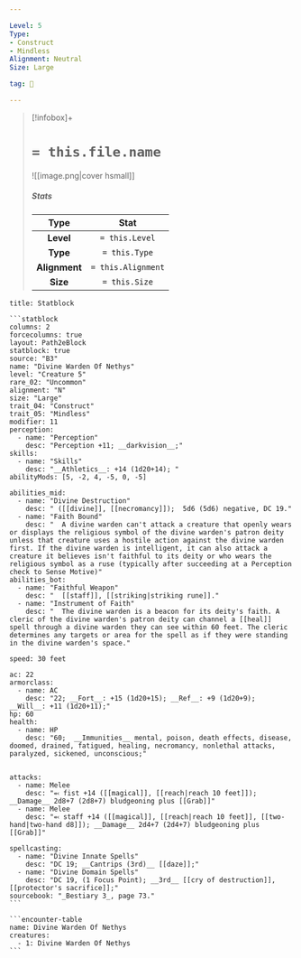 ```yaml
---

Level: 5
Type:
- Construct
- Mindless
Alignment: Neutral
Size: Large

tag: 👹

---
```


> [!infobox]+
> #  `= this.file.name`
> ![[image.png|cover hsmall]]
> ##### Stats
> Type | Stat |
> :---:|:---:|
> **Level** | `= this.Level` |
> **Type** | `= this.Type` |
> **Alignment** | `= this.Alignment` |
> **Size** | `= this.Size` |



````ad-info
title: Statblock

```statblock
columns: 2
forcecolumns: true
layout: Path2eBlock
statblock: true
source: "B3"
name: "Divine Warden Of Nethys"
level: "Creature 5"
rare_02: "Uncommon"
alignment: "N"
size: "Large"
trait_04: "Construct"
trait_05: "Mindless"
modifier: 11
perception:
  - name: "Perception"
    desc: "Perception +11; __darkvision__;"
skills:
  - name: "Skills"
    desc: "__Athletics__: +14 (1d20+14); "
abilityMods: [5, -2, 4, -5, 0, -5]

abilities_mid:
  - name: "Divine Destruction"
    desc: " ([[divine]], [[necromancy]]);  5d6 (5d6) negative, DC 19."
  - name: "Faith Bound"
    desc: "  A divine warden can't attack a creature that openly wears or displays the religious symbol of the divine warden's patron deity unless that creature uses a hostile action against the divine warden first. If the divine warden is intelligent, it can also attack a creature it believes isn't faithful to its deity or who wears the religious symbol as a ruse (typically after succeeding at a Perception check to Sense Motive)"
abilities_bot:
  - name: "Faithful Weapon"
    desc: "  [[staff]], [[striking|striking rune]]."
  - name: "Instrument of Faith"
    desc: "  The divine warden is a beacon for its deity's faith. A cleric of the divine warden's patron deity can channel a [[heal]] spell through a divine warden they can see within 60 feet. The cleric determines any targets or area for the spell as if they were standing in the divine warden's space."

speed: 30 feet

ac: 22
armorclass:
  - name: AC
    desc: "22; __Fort__: +15 (1d20+15); __Ref__: +9 (1d20+9); __Will__: +11 (1d20+11);"
hp: 60
health:
  - name: HP
    desc: "60;  __Immunities__ mental, poison, death effects, disease, doomed, drained, fatigued, healing, necromancy, nonlethal attacks, paralyzed, sickened, unconscious;"


attacks:
  - name: Melee
    desc: "⬻ fist +14 ([[magical]], [[reach|reach 10 feet]]); __Damage__ 2d8+7 (2d8+7) bludgeoning plus [[Grab]]"
  - name: Melee
    desc: "⬻ staff +14 ([[magical]], [[reach|reach 10 feet]], [[two-hand|two-hand d8]]); __Damage__ 2d4+7 (2d4+7) bludgeoning plus [[Grab]]"

spellcasting:
  - name: "Divine Innate Spells"
    desc: "DC 19; __Cantrips (3rd)__ [[daze]];"
  - name: "Divine Domain Spells"
    desc: "DC 19, (1 Focus Point); __3rd__ [[cry of destruction]], [[protector's sacrifice]];"
sourcebook: "_Bestiary 3_, page 73."
```

```encounter-table
name: Divine Warden Of Nethys
creatures:
  - 1: Divine Warden Of Nethys
```

````



